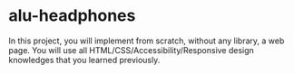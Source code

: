 # alu-headphones
In this project, you will implement from scratch, without any library, a web page. You will use all HTML/CSS/Accessibility/Responsive design knowledges that you learned previously.
